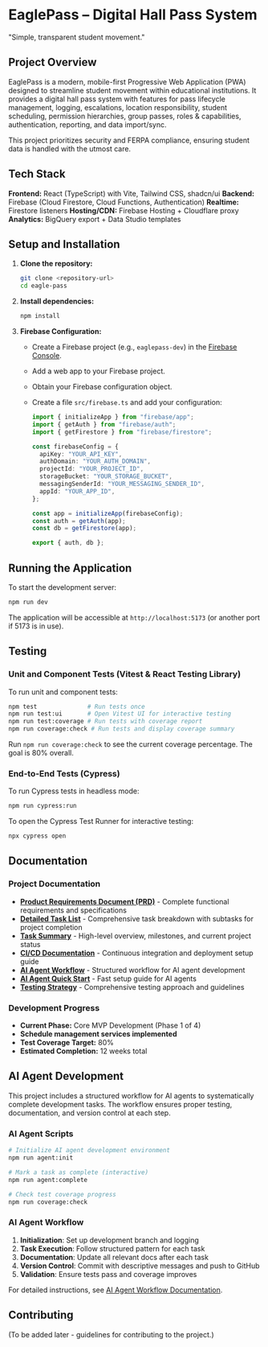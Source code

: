 # EaglePass – Digital Hall Pass System

"Simple, transparent student movement."

## Project Overview

EaglePass is a modern, mobile-first Progressive Web Application (PWA) designed to streamline student movement within educational institutions. It provides a digital hall pass system with features for pass lifecycle management, logging, escalations, location responsibility, student scheduling, permission hierarchies, group passes, roles & capabilities, authentication, reporting, and data import/sync.

This project prioritizes security and FERPA compliance, ensuring student data is handled with the utmost care.

## Tech Stack

**Frontend:** React (TypeScript) with Vite, Tailwind CSS, shadcn/ui
**Backend:** Firebase (Cloud Firestore, Cloud Functions, Authentication)
**Realtime:** Firestore listeners
**Hosting/CDN:** Firebase Hosting + Cloudflare proxy
**Analytics:** BigQuery export + Data Studio templates

## Setup and Installation

1.  **Clone the repository:**

    ```bash
    git clone <repository-url>
    cd eagle-pass
    ```

2.  **Install dependencies:**

    ```bash
    npm install
    ```

3.  **Firebase Configuration:**
    - Create a Firebase project (e.g., `eaglepass-dev`) in the [Firebase Console](https://console.firebase.google.com/).
    - Add a web app to your Firebase project.
    - Obtain your Firebase configuration object.
    - Create a file `src/firebase.ts` and add your configuration:

      ```typescript
      import { initializeApp } from "firebase/app";
      import { getAuth } from "firebase/auth";
      import { getFirestore } from "firebase/firestore";

      const firebaseConfig = {
        apiKey: "YOUR_API_KEY",
        authDomain: "YOUR_AUTH_DOMAIN",
        projectId: "YOUR_PROJECT_ID",
        storageBucket: "YOUR_STORAGE_BUCKET",
        messagingSenderId: "YOUR_MESSAGING_SENDER_ID",
        appId: "YOUR_APP_ID",
      };

      const app = initializeApp(firebaseConfig);
      const auth = getAuth(app);
      const db = getFirestore(app);

      export { auth, db };
      ```

## Running the Application

To start the development server:

```bash
npm run dev
```

The application will be accessible at `http://localhost:5173` (or another port if 5173 is in use).

## Testing

### Unit and Component Tests (Vitest & React Testing Library)

To run unit and component tests:

```bash
npm test              # Run tests once
npm run test:ui       # Open Vitest UI for interactive testing
npm run test:coverage # Run tests with coverage report
npm run coverage:check # Run tests and display coverage summary
```

Run `npm run coverage:check` to see the current coverage percentage. The goal is 80% overall.

### End-to-End Tests (Cypress)

To run Cypress tests in headless mode:

```bash
npm run cypress:run
```

To open the Cypress Test Runner for interactive testing:

```bash
npx cypress open
```

## Documentation

### Project Documentation

- **[Product Requirements Document (PRD)](docs/PRD.txt)** - Complete functional requirements and specifications
- **[Detailed Task List](docs/PROJECT_COMPLETION_TASKS.md)** - Comprehensive task breakdown with subtasks for project completion
- **[Task Summary](docs/TASK_SUMMARY.md)** - High-level overview, milestones, and current project status
- **[CI/CD Documentation](docs/ci-cd.md)** - Continuous integration and deployment setup guide
- **[AI Agent Workflow](docs/AI_AGENT_WORKFLOW.md)** - Structured workflow for AI agent development
- **[AI Agent Quick Start](docs/AI_AGENT_QUICKSTART.md)** - Fast setup guide for AI agents
- **[Testing Strategy](docs/TESTING_STRATEGY.md)** - Comprehensive testing approach and guidelines

### Development Progress

- **Current Phase:** Core MVP Development (Phase 1 of 4)
- **Schedule management services implemented**
- **Test Coverage Target:** 80%
- **Estimated Completion:** 12 weeks total

## AI Agent Development

This project includes a structured workflow for AI agents to systematically complete development tasks. The workflow ensures proper testing, documentation, and version control at each step.

### AI Agent Scripts

```bash
# Initialize AI agent development environment
npm run agent:init

# Mark a task as complete (interactive)
npm run agent:complete

# Check test coverage progress
npm run coverage:check
```

### AI Agent Workflow

1. **Initialization**: Set up development branch and logging
2. **Task Execution**: Follow structured pattern for each task
3. **Documentation**: Update all relevant docs after each task
4. **Version Control**: Commit with descriptive messages and push to GitHub
5. **Validation**: Ensure tests pass and coverage improves

For detailed instructions, see [AI Agent Workflow Documentation](docs/AI_AGENT_WORKFLOW.md).

## Contributing

(To be added later - guidelines for contributing to the project.)
